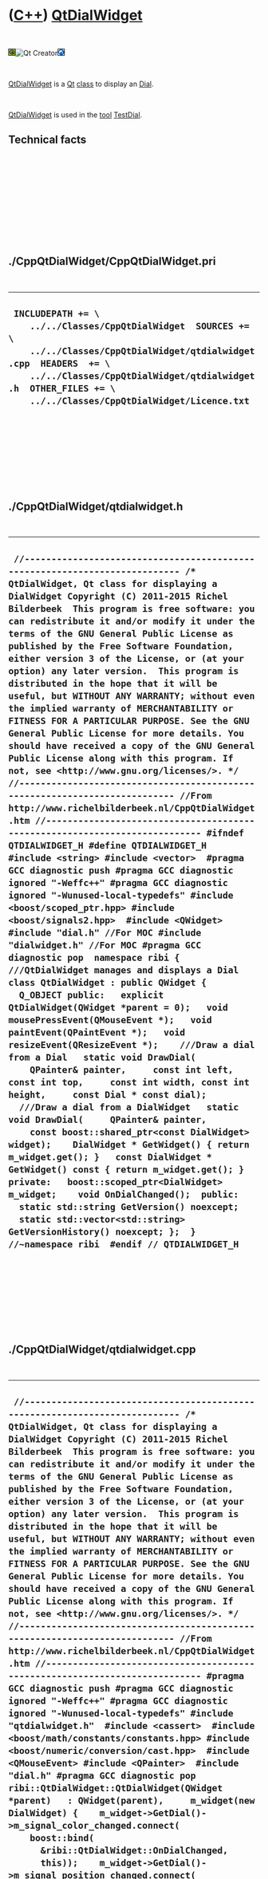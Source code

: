 
 

 

 

 

 

([C++](Cpp.md)) [QtDialWidget](CppQtDialWidget.md)
====================================================

 

![Qt](PicQt.png)![Qt
Creator](PicQtCreator.png)![Lubuntu](PicLubuntu.png)

 

[QtDialWidget](CppQtDialWidget.md) is a [Qt](CppQt.md)
[class](CppClass.md) to display an [Dial](CppDial.md).

 

[QtDialWidget](CppQtDialWidget.md) is used in the [tool](Tools.md)
[TestDial](ToolTestDial.md).

Technical facts
---------------

 

 

 

 

 

 

./CppQtDialWidget/CppQtDialWidget.pri
-------------------------------------

 

  --------------------------------------------------------------------------------------------------------------------------------------------------------------------------------------------------------------------------------------------------------
  ` INCLUDEPATH += \     ../../Classes/CppQtDialWidget  SOURCES += \     ../../Classes/CppQtDialWidget/qtdialwidget.cpp  HEADERS  += \     ../../Classes/CppQtDialWidget/qtdialwidget.h  OTHER_FILES += \     ../../Classes/CppQtDialWidget/Licence.txt`
  --------------------------------------------------------------------------------------------------------------------------------------------------------------------------------------------------------------------------------------------------------

 

 

 

 

 

./CppQtDialWidget/qtdialwidget.h
--------------------------------

 

  -------------------------------------------------------------------------------------------------------------------------------------------------------------------------------------------------------------------------------------------------------------------------------------------------------------------------------------------------------------------------------------------------------------------------------------------------------------------------------------------------------------------------------------------------------------------------------------------------------------------------------------------------------------------------------------------------------------------------------------------------------------------------------------------------------------------------------------------------------------------------------------------------------------------------------------------------------------------------------------------------------------------------------------------------------------------------------------------------------------------------------------------------------------------------------------------------------------------------------------------------------------------------------------------------------------------------------------------------------------------------------------------------------------------------------------------------------------------------------------------------------------------------------------------------------------------------------------------------------------------------------------------------------------------------------------------------------------------------------------------------------------------------------------------------------------------------------------------------------------------------------------------------------------------------------------------------------------------------------------------------------------------------------------------------------------------------------------------------------------------------------------------------------------------------------------------------------------------------------------------------------------------------------------------------------------------------------------------------------------------------------------------------------------------------------------------
  ` //--------------------------------------------------------------------------- /* QtDialWidget, Qt class for displaying a DialWidget Copyright (C) 2011-2015 Richel Bilderbeek  This program is free software: you can redistribute it and/or modify it under the terms of the GNU General Public License as published by the Free Software Foundation, either version 3 of the License, or (at your option) any later version.  This program is distributed in the hope that it will be useful, but WITHOUT ANY WARRANTY; without even the implied warranty of MERCHANTABILITY or FITNESS FOR A PARTICULAR PURPOSE. See the GNU General Public License for more details. You should have received a copy of the GNU General Public License along with this program. If not, see <http://www.gnu.org/licenses/>. */ //--------------------------------------------------------------------------- //From http://www.richelbilderbeek.nl/CppQtDialWidget.htm //--------------------------------------------------------------------------- #ifndef QTDIALWIDGET_H #define QTDIALWIDGET_H  #include <string> #include <vector>  #pragma GCC diagnostic push #pragma GCC diagnostic ignored "-Weffc++" #pragma GCC diagnostic ignored "-Wunused-local-typedefs" #include <boost/scoped_ptr.hpp> #include <boost/signals2.hpp>  #include <QWidget>  #include "dial.h" //For MOC #include "dialwidget.h" //For MOC #pragma GCC diagnostic pop  namespace ribi {  ///QtDialWidget manages and displays a Dial class QtDialWidget : public QWidget {   Q_OBJECT public:   explicit QtDialWidget(QWidget *parent = 0);   void mousePressEvent(QMouseEvent *);   void paintEvent(QPaintEvent *);   void resizeEvent(QResizeEvent *);    ///Draw a dial from a Dial   static void DrawDial(     QPainter& painter,     const int left, const int top,     const int width, const int height,     const Dial * const dial);    ///Draw a dial from a DialWidget   static void DrawDial(     QPainter& painter,     const boost::shared_ptr<const DialWidget> widget);    DialWidget * GetWidget() { return m_widget.get(); }   const DialWidget * GetWidget() const { return m_widget.get(); }  private:   boost::scoped_ptr<DialWidget> m_widget;    void OnDialChanged();  public:   static std::string GetVersion() noexcept;   static std::vector<std::string> GetVersionHistory() noexcept; };  } //~namespace ribi  #endif // QTDIALWIDGET_H`
  -------------------------------------------------------------------------------------------------------------------------------------------------------------------------------------------------------------------------------------------------------------------------------------------------------------------------------------------------------------------------------------------------------------------------------------------------------------------------------------------------------------------------------------------------------------------------------------------------------------------------------------------------------------------------------------------------------------------------------------------------------------------------------------------------------------------------------------------------------------------------------------------------------------------------------------------------------------------------------------------------------------------------------------------------------------------------------------------------------------------------------------------------------------------------------------------------------------------------------------------------------------------------------------------------------------------------------------------------------------------------------------------------------------------------------------------------------------------------------------------------------------------------------------------------------------------------------------------------------------------------------------------------------------------------------------------------------------------------------------------------------------------------------------------------------------------------------------------------------------------------------------------------------------------------------------------------------------------------------------------------------------------------------------------------------------------------------------------------------------------------------------------------------------------------------------------------------------------------------------------------------------------------------------------------------------------------------------------------------------------------------------------------------------------------------------------

 

 

 

 

 

./CppQtDialWidget/qtdialwidget.cpp
----------------------------------

 

  --------------------------------------------------------------------------------------------------------------------------------------------------------------------------------------------------------------------------------------------------------------------------------------------------------------------------------------------------------------------------------------------------------------------------------------------------------------------------------------------------------------------------------------------------------------------------------------------------------------------------------------------------------------------------------------------------------------------------------------------------------------------------------------------------------------------------------------------------------------------------------------------------------------------------------------------------------------------------------------------------------------------------------------------------------------------------------------------------------------------------------------------------------------------------------------------------------------------------------------------------------------------------------------------------------------------------------------------------------------------------------------------------------------------------------------------------------------------------------------------------------------------------------------------------------------------------------------------------------------------------------------------------------------------------------------------------------------------------------------------------------------------------------------------------------------------------------------------------------------------------------------------------------------------------------------------------------------------------------------------------------------------------------------------------------------------------------------------------------------------------------------------------------------------------------------------------------------------------------------------------------------------------------------------------------------------------------------------------------------------------------------------------------------------------------------------------------------------------------------------------------------------------------------------------------------------------------------------------------------------------------------------------------------------------------------------------------------------------------------------------------------------------------------------------------------------------------------------------------------------------------------------------------------------------------------------------------------------------------------------------------------------------------------------------------------------------------------------------------------------------------------------------------------------------------------------------------------------------------------------------------------------------------------------------------------------------------------------------------------------------------------------------------------------------------------------------------------------------------------------------------------------------------------------------------------------------------------------------------------------------------------------------------------------------------------------------------------------------------------------------------------------------------------------------------------------------------------------------------------------------------------------------------------------------------------------------------------------------------------------------------------------------------------------------------------------------------------------------------------------------------------------------------------------------------------------------------------------------------------------------------------------------------------------------------------------------------------------------------------------------------------------------------------------------------------------------------------------------------------------------------
  ` //--------------------------------------------------------------------------- /* QtDialWidget, Qt class for displaying a DialWidget Copyright (C) 2011-2015 Richel Bilderbeek  This program is free software: you can redistribute it and/or modify it under the terms of the GNU General Public License as published by the Free Software Foundation, either version 3 of the License, or (at your option) any later version.  This program is distributed in the hope that it will be useful, but WITHOUT ANY WARRANTY; without even the implied warranty of MERCHANTABILITY or FITNESS FOR A PARTICULAR PURPOSE. See the GNU General Public License for more details. You should have received a copy of the GNU General Public License along with this program. If not, see <http://www.gnu.org/licenses/>. */ //--------------------------------------------------------------------------- //From http://www.richelbilderbeek.nl/CppQtDialWidget.htm //--------------------------------------------------------------------------- #pragma GCC diagnostic push #pragma GCC diagnostic ignored "-Weffc++" #pragma GCC diagnostic ignored "-Wunused-local-typedefs" #include "qtdialwidget.h"  #include <cassert>  #include <boost/math/constants/constants.hpp> #include <boost/numeric/conversion/cast.hpp>  #include <QMouseEvent> #include <QPainter>  #include "dial.h" #pragma GCC diagnostic pop  ribi::QtDialWidget::QtDialWidget(QWidget *parent)   : QWidget(parent),     m_widget(new DialWidget) {    m_widget->GetDial()->m_signal_color_changed.connect(     boost::bind(       &ribi::QtDialWidget::OnDialChanged,       this));    m_widget->GetDial()->m_signal_position_changed.connect(     boost::bind(       &ribi::QtDialWidget::OnDialChanged,       this)); }  void ribi::QtDialWidget::DrawDial(   QPainter& painter,   const boost::shared_ptr<const DialWidget> widget) {   DrawDial(     painter,     widget->GetLeft(),     widget->GetTop(),     widget->GetWidth(),     widget->GetHeight(),     widget->GetDial()   ); }  void ribi::QtDialWidget::DrawDial(   QPainter& painter,   const int left, const int top,   const int width, const int height,   const Dial * const dial) {   const QPen initial_pen = painter.pen();   const double position = dial->GetPosition();   const unsigned char red = dial->GetRed();   const unsigned char green = dial->GetGreen();   const unsigned char blue = dial->GetBlue();    //Draw knob   {     QPen pen = painter.pen();     pen.setWidth(1);     pen.setColor(QColor(0,0,0));     painter.setPen(pen);   }   painter.setBrush(QColor(red,green,blue));   painter.drawEllipse(left+1,top+1,width-2,height-2);    //Draw pointer   const int midx = width / 2;   const int midy = height / 2;   const double ray_x = static_cast<double>(midx);   const double ray_y = static_cast<double>(midy);   const double pi = boost::math::constants::pi<double>();   const double angle = position * 2.0 * pi;   const int pointerX     = static_cast<int>( static_cast<double>(midx) + (std::sin(angle) * ray_x) );   const int pointerY     = static_cast<int>( static_cast<double>(midy) - (std::cos(angle) * ray_y) );    {     QPen pen = painter.pen();     pen.setWidth(4);     painter.setPen(pen);   }   painter.drawLine(left+midx,top+midy,left+pointerX,top+pointerY);   painter.setPen(initial_pen); }  std::string ribi::QtDialWidget::GetVersion() noexcept {   return "2.2"; }  std::vector<std::string> ribi::QtDialWidget::GetVersionHistory() noexcept {   return {     "2011-04-11: Version 1.0: initial version",     "2011-06-27: Version 1.1: fixed minor bug in displaying the dial its pointer",     "2011-08-07: Version 2.0: conformized architure for MysteryMachine",     "2011-08-31: Version 2.1: removed bloat, fixed bugs",     "2014-03-28: Version 2.2: replaced custom Rect class by Boost.Geometry"   }; }  void ribi::QtDialWidget::mousePressEvent(QMouseEvent * e) {   assert(e);   m_widget->Click(e->x(),e->y()); }  void ribi::QtDialWidget::OnDialChanged() {   this->repaint(); }  void ribi::QtDialWidget::paintEvent(QPaintEvent *) {   QPainter painter(this);   DrawDial(painter,0,0,width(),height(),this->m_widget->GetDial()); }  void ribi::QtDialWidget::resizeEvent(QResizeEvent *) {   m_widget->SetGeometry(     0, //x(), //geometry().left(),     0, //y(), //geometry().top(),     width(), //geometry().width(),     height() //geometry().height()   ); }`
  --------------------------------------------------------------------------------------------------------------------------------------------------------------------------------------------------------------------------------------------------------------------------------------------------------------------------------------------------------------------------------------------------------------------------------------------------------------------------------------------------------------------------------------------------------------------------------------------------------------------------------------------------------------------------------------------------------------------------------------------------------------------------------------------------------------------------------------------------------------------------------------------------------------------------------------------------------------------------------------------------------------------------------------------------------------------------------------------------------------------------------------------------------------------------------------------------------------------------------------------------------------------------------------------------------------------------------------------------------------------------------------------------------------------------------------------------------------------------------------------------------------------------------------------------------------------------------------------------------------------------------------------------------------------------------------------------------------------------------------------------------------------------------------------------------------------------------------------------------------------------------------------------------------------------------------------------------------------------------------------------------------------------------------------------------------------------------------------------------------------------------------------------------------------------------------------------------------------------------------------------------------------------------------------------------------------------------------------------------------------------------------------------------------------------------------------------------------------------------------------------------------------------------------------------------------------------------------------------------------------------------------------------------------------------------------------------------------------------------------------------------------------------------------------------------------------------------------------------------------------------------------------------------------------------------------------------------------------------------------------------------------------------------------------------------------------------------------------------------------------------------------------------------------------------------------------------------------------------------------------------------------------------------------------------------------------------------------------------------------------------------------------------------------------------------------------------------------------------------------------------------------------------------------------------------------------------------------------------------------------------------------------------------------------------------------------------------------------------------------------------------------------------------------------------------------------------------------------------------------------------------------------------------------------------------------------------------------------------------------------------------------------------------------------------------------------------------------------------------------------------------------------------------------------------------------------------------------------------------------------------------------------------------------------------------------------------------------------------------------------------------------------------------------------------------------------------------------------------------------------------------

 

 

 

 

 

 

This page has been created by the [tool](Tools.md)
[CodeToHtml](ToolCodeToHtml.md)
